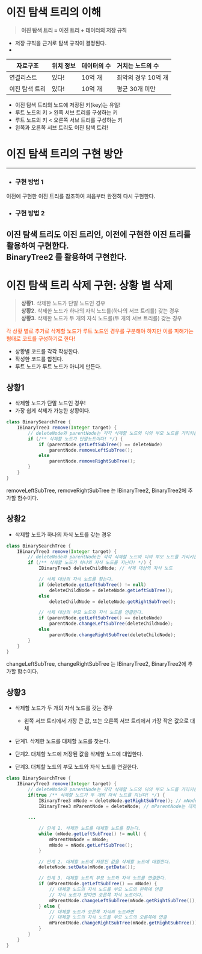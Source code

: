 # 이진 탐색 트리의 이해

> **이진 탐색 트리 = 이진 트리 + 데이터의 저장 규칙**

- 저장 규칙을 근거로 탐색 규칙이 결정된다.
-

| 자료구조 | 위치 정보 | 데이터의 수 | 거치는 노드의 수 |
|----------|:---------|:--------|:-------------|
| 연결리스트    | 있다! | 10억 개 | 최악의 경우 10억 개 |
| 이진 탐색 트리 | 있다! | 10억 개 | 평균 30개 미만 |

- 이진 탐색 트리의 노드에 저장된 키(key)는 유일!
- 루트 노드의 키 > 왼쪽 서브 트리를 구성하는 키
- 루트 노드의 키 < 오른쪽 서브 트리를 구성하는 키
- 왼쪽과 오른쪽 서브 트리도 이진 탐색 트리!

# 이진 탐색 트리의 구현 방안

---

- ### 구현 방법 1

이전에 구현한 이진 트리를 참조하여 처음부터 완전히 다시 구현한다.

- ### 구현 방법 2

이진 탐색 트리도 이진 트리인, 이전에 구현한 이진 트리를 활용하여 구현한다.<br>
BinaryTree2 를 활용하여 구현한다.
---

# 이진 탐색 트리 삭제 구현: 상황 별 삭제

> **상황1.** 삭제한 노드가 단말 노드인 경우<br>
> **상황2.** 삭제한 노드가 하나의 자식 노드를(하나의 서브 트리를) 갖는 경우<br>
> **상황3.** 삭제한 노드가 두 개의 자식 노드를(두 개의 서브 트리를) 갖는 경우<br>

<div style="color: orangered;">
각 상황 별로 추가로 삭제할 노드가 루트 노드인 경우를 구분해야 하지만
이를 피해가는 형태로 코드를 구성하기로 한다!
</div>

- 상황별 코드를 각각 작성한다.
- 작성한 코드를 합친다.
- 루트 노드가 루트 노드가 아니게 만든다.

## 상황1

- 삭제할 노드가 단말 노드인 경우!
- 가장 쉽게 삭제가 가능한 상황이다.

```java
class BinarySearchTree {
    IBinaryTree3 remove(Integer target) {
        // deleteNode와 parentNode는 각각 삭제할 노드와 이의 부모 노드를 가리키는 포인터 변수
        if (/** 삭제할 노드가 단말노드이다! */) {
            if (parentNode.getLeftSubTree() == deleteNode)
                parentNode.removeLeftSubTree();
            else
                parentNode.removeRightSubTree();
        }
    }
}
```

removeLeftSubTree, removeRightSubTree 는 IBinaryTree2, BinaryTree2에 추가할 함수이다.

## 상황2

- 삭제할 노드가 하나의 자식 노드를 갖는 경우

```java
class BinarySearchTree {
    IBinaryTree3 remove(Integer target) {
        // deleteNode와 parentNode는 각각 삭제할 노드와 이의 부모 노드를 가리키는 포인터 변수
        if (/** 삭제할 노드가 하나의 자식 노드를 지닌다! */) {
            IBinaryTree3 deleteChildNode; // 삭제 대상의 자식 노드

            // 삭제 대상의 자식 노드를 찾는다.
            if (deleteNode.getLeftSubTree() != null)
                deleteChildNode = deleteNode.getLeftSubTree();
            else
                deleteChildNode = deleteNode.getRightSubTree();

            // 삭제 대상의 부모 노드와 자식 노드를 연결한다.
            if (parentNode.getLeftSubTree() == deleteNode)
                parentNode.changeLeftSubTree(deleteChildNode);
            else
                parentNode.changeRightSubTree(deleteChildNode);
        }
    }
}
```

changeLeftSubTree, changeRightSubTree 는 IBinaryTree2, BinaryTree2에 추가할 함수이다.

## 상황3

- 삭제할 노드가 두 개의 자식 노드를 갖는 경우
    - 왼쪽 서브 트리에서 가장 큰 값,
      또는 오른쪽 서브 트리에서 가장 작은 값으로 대체

- 단계1. 삭제한 노드를 대체할 노드를 찾는다.
- 단계2. 대체할 노드에 저장된 값을 삭제할 노드에 대입한다.
- 단계3. 대체할 노드의 부모 노드와 자식 노드를 연결한다.

```java
class BinarySearchTree {
    IBinaryTree3 remove(Integer target) {
        // deleteNode와 parentNode는 각각 삭제할 노드와 이의 부모 노드를 가리키는 포인터 변수
        if(true /** 삭제할 노드가 두 개의 자식 노드를 지닌다! */) {
            IBinaryTree3 mNode = deleteNode.getRightSubTree(); // mNode는 대체 노드
            IBinaryTree3 mParentNode = deleteNode; // mParentNode는 대체 노드의 부모 노드
    
        ...

            // 단계 1. 삭제한 노드를 대체할 노드를 찾는다.
            while (mNode.getLeftSubTree() != null) {
                mParentNmNode = mNode;
                mNode = mNode.getLeftSubTree();
            }

            // 단계 2. 대체할 노드에 저장된 값을 삭제할 노드에 대입한다.
            deleteNode.setData(mNode.getData());

            // 단계 3. 대체할 노드의 부모 노드와 자식 노드를 연결한다.
            if (mParentNode.getLeftSubTree() == mNode) {
                // 대체할 노드의 자식 노드를 부모 노드의 왼쪽에 연결
                // 자식 노드가 있따면 오른쪽 자식 노드이다.
                mParentNode.changeLeftSubTree(mNode.getRightSubTree());
            } else {
                // 대체할 노드가 오른쪽 자식의 노드라면
                // 대체할 노드의 자식 노드를 부모 노드의 오른쪽에 연결
                mParentNode.changeRightSubTree(mNode.getRightSubTree());
            }
        }
    }
}
```


